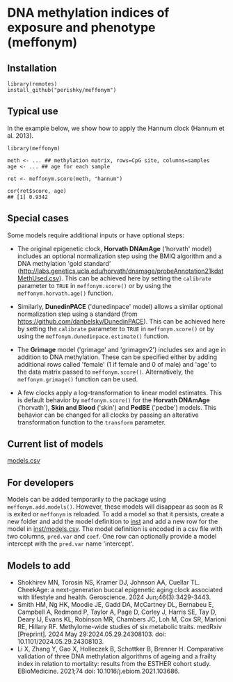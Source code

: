 # DNA methylation indices of exposure and phenotype (meffonym)

## Installation 
```
library(remotes)
install_github("perishky/meffonym")
```

## Typical use

In the example below, we
show how to apply the Hannum clock (Hannum et al. 2013).

```
library(meffonym)

meth <- ... ## methylation matrix, rows=CpG site, columns=samples
age <- ... ## age for each sample

ret <- meffonym.score(meth, "hannum")

cor(ret$score, age)
## [1] 0.9342
```

## Special cases

Some models require additional inputs or have optional steps:

* The original epigenetic clock, **Horvath DNAmAge** ('horvath' model)
  includes an optional normalization step using the BMIQ algorithm and a
  DNA methylation 'gold standard'
  (http://labs.genetics.ucla.edu/horvath/dnamage/probeAnnotation21kdatMethUsed.csv).
  This can be achieved here by setting the `calibrate` parameter to `TRUE`
  in `meffonym.score()` or by using the `meffonym.horvath.age()` function. 

* Similarly, **DunedinPACE** ('dunedinpace' model) allows a similar optional normalization
  step using a standard (from https://github.com/danbelsky/DunedinPACE).
  This can be achieved here by setting the `calibrate` parameter to `TRUE`
  in `meffonym.score()` or by using the `meffonym.dunedinpace.estimate()` function.

* The **Grimage** model ('grimage' and 'grimagev2') includes sex and age in addition to DNA methylation.
  These can be specified either by adding additional rows
  called 'female' (1 if female and 0 of male) and 'age' to the data matrix passed to `meffonym.score()`.
  Alternatively, the `meffonym.grimage()` function can be used.

* A few clocks apply a log-transformation to linear model estimates.
  This is default behavior by `meffonym.score()` for
  the **Horvath DNAmAge** ('horvath'), **Skin and Blood** ('skin') and **PedBE** ('pedbe') models.
  This behavior can be changed for all clocks by passing an alterative transformation
  function to the `transform` parameter. 

## Current list of models

[models.csv](inst/models.csv)

## For developers

Models can be added temporarily to the package using
`meffonym.add.models()`.  However, these models will disappear as soon
as R is exited or `meffonym` is reloaded.  To add a model so that it
persists, create a new folder and add the model definition to
[inst](inst) and add a new row for the model in
[inst/models.csv](inst/models.csv).  The model definition is encoded
in a csv file with two columns, `pred.var` and `coef`.  One row can
optionally provide a model intercept with the `pred.var` name
'intercept'.

## Models to add
* Shokhirev MN, Torosin NS, Kramer DJ, Johnson AA, Cuellar TL. CheekAge: a next-generation buccal epigenetic aging clock associated with lifestyle and health. Geroscience. 2024 Jun;46(3):3429-3443.
* Smith HM, Ng HK, Moodie JE, Gadd DA, McCartney DL, Bernabeu E, Campbell A, Redmond P, Taylor A, Page D, Corley J, Harris SE, Tay D, Deary IJ, Evans KL, Robinson MR, Chambers JC, Loh M, Cox SR, Marioni RE, Hillary RF. Methylome-wide studies of six metabolic traits. medRxiv [Preprint]. 2024 May 29:2024.05.29.24308103. doi: 10.1101/2024.05.29.24308103.
* Li X, Zhang Y, Gao X, Holleczek B, Schottker B, Brenner H. Comparative validation of three DNA methylation algorithms of ageing and a frailty index in relation to mortality: results from the ESTHER cohort study. EBioMedicine. 2021;74 doi: 10.1016/j.ebiom.2021.103686.
